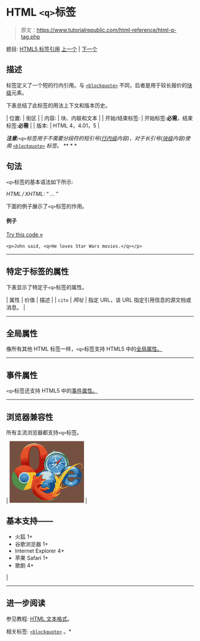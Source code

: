 # HTML `<q>`标签

> 原文：<https://www.tutorialrepublic.com/html-reference/html-q-tag.php>

题目: [HTML5 标签引用](html5-tags.php) [上一个](html5-progress-tag.php) | [下一个](html5-rp-tag.php)

## 描述

标签定义了一个短的行内引用。与 [`<blockquote>`](html-blockquote-tag.php) 不同，后者是用于较长报价的[块级](../css-tutorial/css-visual-formatting.php#block-level)元素。

下表总结了此标签的用法上下文和版本历史。

| 位置: | 街区 |
| 内容: | 块、内联和文本 |
| 开始/结束标签: | 开始标签:**必需**，结束标签:**必需** |
| 版本: | HTML 4，4.01，5 |

 ***注意:**`<q>`标签用于不需要分段符的短引号([行内级](../css-tutorial/css-visual-formatting.php#inline-level)内容)，对于长引号([块级](../css-tutorial/css-visual-formatting.php#block-level)内容)使用 [`<blockquote>`](html-blockquote-tag.php) 标签。*  ** * *

## 句法

`<q>`标签的基本语法如下所示:

*HTML / XHTML:* <q cite="*URL*"> ... </q>

下面的例子展示了`<q>`标签的作用。

#### 例子

[Try this code »](../codelab.php?topic=html&file=q-tag "Try this code using online Editor")

```
<p>John said, <q>He loves Star Wars movies.</q></p>
```

* * *

## 特定于标签的属性

下表显示了特定于`<q>`标签的属性。

| 属性 | 价值 | 描述 |
| `cite` | *网址* | 指定 URL，该 URL 指定引用信息的源文档或消息。 |

* * *

## 全局属性

像所有其他 HTML 标签一样，`<q>`标签支持 HTML5 中的[全局属性。](html5-global-attributes.php)

* * *

## 事件属性

`<q>`标签还支持 HTML5 中的[事件属性。](html5-event-attributes.php)

* * *

## 浏览器兼容性

所有主流浏览器都支持`<q>`标签。

| ![Browsers Icon](img/e9331123c77668c1832e541c2fca1002.png) | 

## 基本支持——

*   火狐 1+
*   谷歌浏览器 1+
*   Internet Explorer 4+
*   苹果 Safari 1+
*   歌剧 4+

 |

* * *

## 进一步阅读

参见教程: [HTML 文本格式](../html-tutorial/html-text-formatting.php)。

相关标签: [`<blockquote>`](html-blockquote-tag.php) 。*